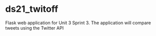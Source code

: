 # ds21_twitoff
Flask web application for Unit 3 Sprint 3. The application will compare tweets using the Twitter API
